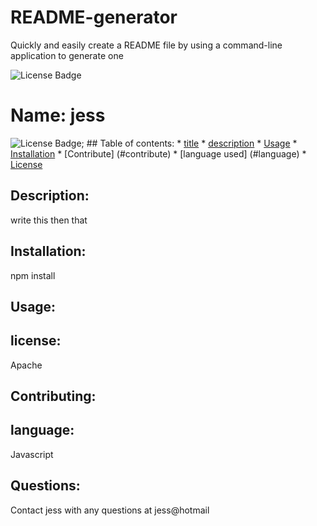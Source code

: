 # README-generator
Quickly and easily create a README file by using a command-line application to generate one


![License Badge](https://img.shields.io/static/v1?label=License&message=Apache&color=blue)

# Name: jess
 ![License Badge](https://img.shields.io/github/github/:jess@jess?label=Fork);
    ## Table of contents: 
    * [title](#title)
    * [description](#description)
    * [Usage](#usage)
    * [Installation](#instalDep)
    * [Contribute] (#contribute)
    * [language used] (#language)
    * [License](#license)
   
    
   ## Description:
   write this then that
   ## Installation:
   npm install
   ## Usage:
    
   ## license:
   Apache
    
   ## Contributing:
    
   ## language:
   Javascript
   ## Questions:
   Contact jess with any questions at jess@hotmail
